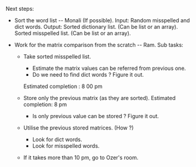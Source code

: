 


Next steps:
 * Sort the word list -- Monali (If possible).
    Input: Random misspelled and dict words.
    Output: Sorted dictionary list. (Can be list or an array).
            Sorted misspelled list. (Can be list or an array).
    
 * Work for the matrix comparison from the scratch -- Ram.
    Sub tasks:
    * Take sorted misspelled list.
        * Estimate the matrix values can be referred from previous one.
        * Do we need to find dict words ? Figure it out.
    
      Estimated completion : 8 00 pm
      
    * Store only the previous matrix (as they are sorted). Estimated completion: 8 pm
      * Is only previous value can be stored ? Figure it out.
      
    * Utilise the previous stored matrices. (How ?)
      * Look for dict words.
      * Look for misspelled words.
      
    * If it takes more than 10 pm, go to Ozer's room.
    
